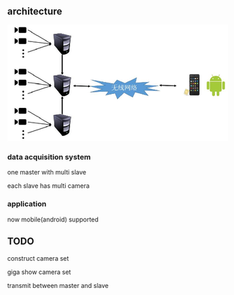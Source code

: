 ## architecture

![architecture](readme/architecture_hardware.jpg)


### data acquisition system

one master with multi slave

each slave has multi camera

### application

now mobile(android) supported


## TODO
construct camera set

giga show camera set

transmit between master and slave